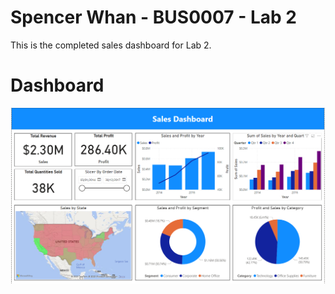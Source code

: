 # Spencer Whan - BUS0007 - Lab 2
This is the completed sales dashboard for Lab 2.
# Dashboard
![Dashboard](Lab-2-Dashboard.PNG)
